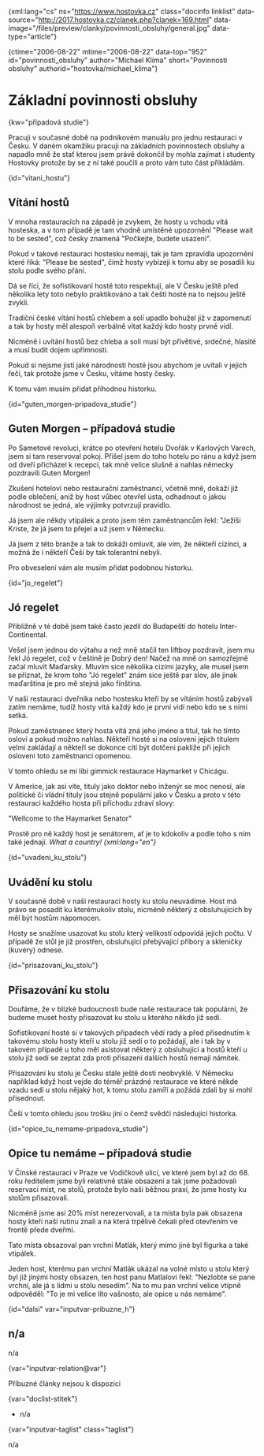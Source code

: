 
{xml:lang="cs" ns="https://www.hostovka.cz" class="docinfo linklist" data-source="http://2017.hostovka.cz/clanek.php?clanek=169.html" data-image="/files/preview/clanky/povinnosti_obsluhy/general.jpg" data-type="article"}

{ctime="2006-08-22" mtime="2006-08-22" data-top="952" id="povinnosti\_obsluhy" author="Michael Klíma" short="Povinnosti obsluhy" authorid="hostovka/michael\_klima"}

# Základní povinnosti obsluhy

<!-- generated attribute kw by user_updatekw.sh on 2021-01-05, do not edit -->

{kw="případová studie"}

Pracuji v současné době na podnikovém manuálu pro jednu restauraci v Česku. V daném okamžiku pracuji na základních povinnostech obsluhy a napadlo mně že stať kterou jsem právě dokončil by mohla zajímat i studenty Hostovky protože by se z ní také poučili a proto vám tuto část přikládám.

{id="vitani_hostu"}

## Vítání hostů

V mnoha restauracích na západě je zvykem, že hosty u vchodu vítá hosteska, a v tom případě je tam vhodně umístěné upozornění "Please wait to be sested", což česky znamená "Počkejte, budete usazeni".

Pokud v takové restauraci hostesku nemají, tak je tam zpravidla upozornění které říká: "Please be sested", čímž hosty vybízejí k tomu aby se posadili ku stolu podle svého přání.

Dá se říci, že sofistikovaní hosté toto respektuji, ale V Česku ještě před několika lety toto nebylo praktikováno a tak čeští hosté na to nejsou ještě zvyklí.

Tradiční české vítání hostů chlebem a solí upadlo bohužel již v zapomenutí a tak by hosty měl alespoň verbálně vítat každý kdo hosty prvně vidí.

Nicméně i uvítání hostů bez chleba a soli musí být přívětivé, srdečné, hlasité a musí budit dojem upřímnosti.

Pokud si nejsme jisti jaké národnosti hosté jsou abychom je uvítali v jejich řeči, tak protože jsme v Česku, vítáme hosty česky.

K tomu vám musím přidat příhodnou historku.

{id="guten\_morgen-pripadova\_studie"}

## Guten Morgen – případová studie

Po Sametové revoluci, krátce po otevření hotelu Dvořák v Karlových Varech, jsem si tam reservoval pokoj. Přišel jsem do toho hotelu po ránu a když jsem od dveří přicházel k recepci, tak mně velice slušně a nahlas německy pozdravili Guten Morgen!

Zkušení hoteloví nebo restaurační zaměstnanci, včetně mně, dokáží již podle oblečení, aniž by host vůbec otevřel ústa, odhadnout o jakou národnost se jedná, ale výjimky potvrzují pravidlo.

Já jsem ale někdy vtipálek a proto jsem těm zaměstnancům řekl: "Ježíši Kriste, že já jsem to přejel a už jsem v Německu.

Já jsem z této branže a tak to dokáži omluvit, ale vím, že někteří cizinci, a možná že i někteří Češi by tak tolerantní nebyli.

Pro obveselení vám ale musím přidat podobnou historku.

{id="jo_regelet"}

## Jó regelet

Přibližně v té době jsem také často jezdil do Budapeští do hotelu Inter-Continental.

Vešel jsem jednou do výtahu a než mně stačil ten liftboy pozdravit, jsem mu řekl Jó regelet, což v češtině je Dobrý den! Načež na mně on samozřejmě začal mluvit Maďarsky. Mluvím sice několika cizími jazyky, ale musel jsem se přiznat, že krom toho "Jó regelet" znám sice ještě par slov, ale jinak maďarština je pro mě stejná jako fínština.

V naši restauraci dveřníka nebo hostesku kteří by se vítáním hostů zabývali zatím nemáme, tudíž hosty vítá každý kdo je první vidí nebo kdo se s nimi setká.

Pokud zaměstnanec který hosta vítá zná jeho jméno a titul, tak ho tímto osloví a pokud možno nahlas. Někteří hosté si na osloveni jejich titulem velmi zakládají a někteří se dokonce cítí být dotčeni pakliže při jejich oslovení toto zaměstnanci opomenou.

V tomto ohledu se mi líbí gimmick restaurace Haymarket v Chicágu.

V Americe, jak asi víte, tituly jako doktor nebo inženýr se moc nenosí, ale politické či vládní tituly jsou stejně populární jako v Česku a proto v této restauraci každého hosta při příchodu zdraví slovy:

"Wellcome to the Haymarket Senator"

Prostě pro ně každý host je senátorem, ať je to kdokoliv a podle toho s ním také jednají. _What a country! {xml:lang="en"}_

{id="uvadeni\_ku\_stolu"}

## Uvádění ku stolu

V současné době v naši restauraci hosty ku stolu neuvádíme. Host má právo se posadit ku kterémukoliv stolu, nicméně některý z obsluhujících by měl být hostům nápomocen.

Hosty se snažíme usazovat ku stolu který velikostí odpovídá jejich počtu. V případě že stůl je již prostřen, obsluhující přebývající příbory a skleničky (kuvéry) odnese.

{id="prisazovani\_ku\_stolu"}

## Přisazování ku stolu

Doufáme, že v blízké budoucnosti bude naše restaurace tak populární, že budeme muset hosty přisazovat ku stolu u kterého někdo již sedí.

Sofistikovaní hosté si v takových případech vědí rady a před přisednutím k takovému stolu hosty kteří u stolu již sedí o to požádají, ale i tak by v takovém případě u toho měl asistovat některý z obsluhující a hostů kteří u stolu již sedí se zeptat zda proti přisazení dalších hostů nemají námitek.

Přisazování ku stolu je Česku stále ještě dosti neobvyklé. V Německu například když host vejde do téměř prázdné restaurace ve které někde vzadu sedí u stolu nějaký hot, k tomu stolu zamíří a požádá zdali by si mohl přisednout.

Češi v tomto ohledu jsou trošku jiní o čemž svědčí následující historka.

{id="opice\_tu\_nemame-pripadova_studie"}

## Opice tu nemáme – případová studie

V Čínské restauraci v Praze ve Vodičkově ulici, ve které jsem byl až do 68. roku ředitelem jsme byli relativně stále obsazeni a tak jsme požadovali reservací míst, ne stolů, protože bylo naši běžnou praxí, že jsme hosty ku stolům přisazovali.

Nicméně jsme asi 20% míst nerezervovali, a ta místa byla pak obsazena hosty kteří naši rutinu znali a na která trpělivě čekali před otevřením ve frontě přede dveřmi.

Tato místa obsazoval pan vrchní Matlák, který mimo jiné byl figurka a také vtipálek.

Jeden host, kterému pan vrchní Matlák ukázal na volné místo u stolu který byl již jinými hosty obsazen, ten host panu Matlalovi řekl: "Nezlobte se pane vrchní, ale já s lidmi u stolu nesedím". Na to mu pan vrchní velice vtipně odpověděl: "To je mi velice líto vašnosto, ale opice u nás nemáme".

{id="dalsi" var="inputvar-pribuzne_h"}

## n/a

n/a

{var="inputvar-relation@var"}

Příbuzné články nejsou k dispozici

{var="doclist-stitek"}

  * n/a

{var="inputvar-taglist" class="taglist"}

n/a

